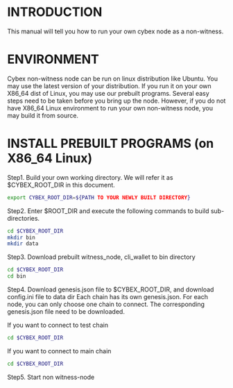INTRODUCTION
=======
This manual will tell you how to run your own cybex node as a non-witness.

ENVIRONMENT
======
Cybex non-witness node can be run on linux distribution like Ubuntu. You may use the latest version of your distribution.
If you run it on your own X86_64 dist of Linux, you may use our prebuilt programs.  Several easy steps need to be taken before you bring up the node.
However, if you do not have X86_64 Linux environment to run your own non-witness node, you may build it from source.

INSTALL PREBUILT PROGRAMS (on X86_64 Linux)
======
Step1. Build your own working directory. We will refer it as $CYBEX_ROOT_DIR in this document.
```Bash
export CYBEX_ROOT_DIR=${PATH TO YOUR NEWLY BUILT DIRECTORY}
```

Step2. Enter $ROOT_DIR and execute the following commands to build sub-directories.
```Bash
cd $CYBEX_ROOT_DIR
mkdir bin
mkdir data
```
Step3. Download prebuilt witness_node, cli_wallet to bin directory
```Bash
cd $CYBEX_ROOT_DIR
cd bin
```

Step4. Download genesis.json file to $CYBEX_ROOT_DIR, and download config.ini file to data dir
Each chain has its own genesis.json. For each node, you can only choose one chain to connect.
The corresponding genesis.json file need to be downloaded.

If you want to connect to test chain
```Bash
cd $CYBEX_ROOT_DIR

```

If you want to connect to main chain
```Bash
cd $CYBEX_ROOT_DIR
```

Step5. Start non witness-node

